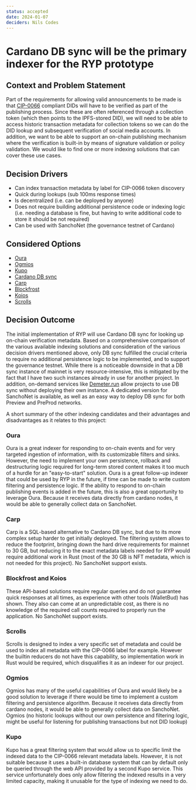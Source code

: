 ```yaml
---
status: accepted
date: 2024-01-07
deciders: Nils Codes
---
```

# Cardano DB sync will be the primary indexer for the RYP prototype

## Context and Problem Statement

Part of the requirements for allowing valid announcements to be made is that [CIP-0066](https://github.com/cardano-foundation/CIPs/pull/294) compliant DIDs will have to be verified as part of the publishing process. Since these are often referenced through a collection token (which then points to the IPFS-stored DID), we will need to be able to access historic transaction metadata for collection tokens so we can do the DID lookup and subsequent verification of social media accounts. In addition, we want to be able to support an on-chain publishing mechanism where the verification is built-in by means of signature validation or policy validation. We would like to find one or more indexing solutions that can cover these use cases.

## Decision Drivers

* Can index transaction metadata by label for CIP-0066 token discovery
* Quick during lookups (sub 100ms response times)
* Is decentralized (i.e. can be deployed by anyone)
* Does not require building additional persistence code or indexing logic (i.e. needing a database is fine, but having to write additional code to store it should be not required)
* Can be used with SanchoNet (the governance testnet of Cardano)

## Considered Options

* [Oura](https://txpipe.github.io/oura/)
* [Ogmios](https://ogmios.dev/)
* [Kupo](https://cardanosolutions.github.io/kupo/)
* [Cardano DB sync](https://github.com/IntersectMBO/cardano-db-sync)
* [Carp](https://dcspark.github.io/carp/docs/intro/)
* [Blockfrost](https://blockfrost.io/)
* [Koios](https://www.koios.rest/)
* [Scrolls](https://github.com/txpipe/scrolls)

## Decision Outcome

The initial implementation of RYP will use Cardano DB sync for looking up on-chain verification metadata. Based on a comprehensive comparison of the various available indexing solutions and consideration of the various decision drivers mentioned above, only DB sync fulfilled the crucial criteria to require no additional persistence logic to be implemented, and to support the governance testnet. While there is a noticeable downside in that a DB sync instance of mainnet is very resource-intensive, this is mitigated by the fact that I have two such instances already in use for another project. In addition, on-demand services like [Demeter.run](https://demeter.run) allow projects to use DB sync without deploying their own instance. A dedicated version for SanchoNet is available, as well as an easy way to deploy DB sync for both Preview and PreProd networks.

A short summary of the other indexing candidates and their advantages and disadvantages as it relates to this project:

### Oura
Oura is a great indexer for responding to on-chain events and for very targeted ingestion of information, with its customizable filters and sinks. However, the need to implement your own persistence, rollback and destructuring logic required for long-term stored content makes it too much of a hurdle for an "easy-to-start" solution. Oura is a great follow-up indexer that could be used by RYP in the future, if time can be made to write custom filtering and persistence logic. If the ability to respond to on-chain publishing events is added in the future, this is also a great opportunity to leverage Oura. Because it receives data directly from cardano nodes, it would be able to generally collect data on SanchoNet.

### Carp
Carp is a SQL-based alternative to Cardano DB sync, but due to its more complex setup harder to get initially deployed. The filtering system allows to reduce the footprint, bringing down the hard drive requirements for mainnet to 30 GB, but reducing it to the exact metadata labels needed for RYP would require additional work in Rust (most of the 30 GB is NFT metadata, which is not needed for this project). No SanchoNet support exists.

### Blockfrost and Koios
These API-based solutions require regular queries and do not guarantee quick responses at all times, as experience with other tools (WalletBud) has shown. They also can come at an unpredictable cost, as there is no knowledge of the required call counts required to properly run the application. No SanchoNet support exists.

### Scrolls
Scrolls is designed to index a very specific set of metadata and could be used to index all metadata with the CIP-0066 label for example. However the builtin reducers do not have this capability, so implementation work in Rust would be required, which disqualifies it as an indexer for our project.

### Ogmios
Ogmios has many of the useful capabilities of Oura and would likely be a good solution to leverage if there would be time to implement a custom filtering and persistence algorithm. Because it receives data directly from cardano nodes, it would be able to generally collect data on SanchoNet.
Ogmios (no historic lookups without our own persistence and filtering logic, might be useful for listening for publishing transactions but not DID lookup)

### Kupo
Kupo has a great filtering system that would allow us to specific limit the indexed data to the CIP-0066 relevant metadata labels. However, it is not suitable because it uses a built-in database system that can by default only be queried through the web API provided by a second Kupo service. This service unfortunately does only allow filtering the indexed results in a very limited capacity, making it unusable for the type of indexing we need to do.

